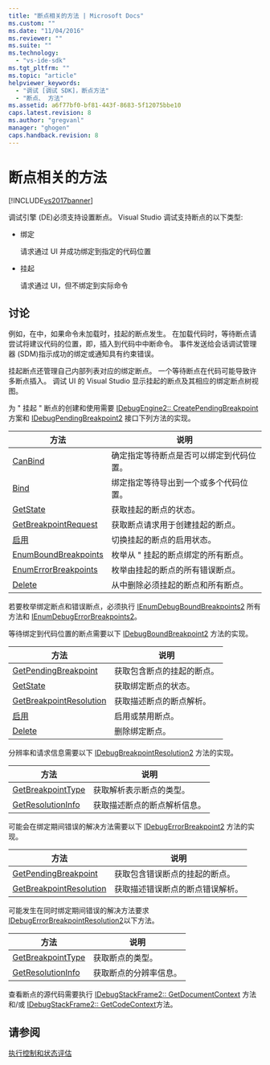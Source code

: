 ```yaml
---
title: "断点相关的方法 | Microsoft Docs"
ms.custom: ""
ms.date: "11/04/2016"
ms.reviewer: ""
ms.suite: ""
ms.technology: 
  - "vs-ide-sdk"
ms.tgt_pltfrm: ""
ms.topic: "article"
helpviewer_keywords: 
  - "调试 [调试 SDK]，断点方法"
  - "断点、 方法"
ms.assetid: a6f77bf0-bf81-443f-8683-5f12075bbe10
caps.latest.revision: 8
ms.author: "gregvanl"
manager: "ghogen"
caps.handback.revision: 8
---
```

# 断点相关的方法
[!INCLUDE[vs2017banner](../../code-quality/includes/vs2017banner.md)]

调试引擎 \(DE\)必须支持设置断点。  Visual Studio 调试支持断点的以下类型:  
  
-   绑定  
  
     请求通过 UI 并成功绑定到指定的代码位置  
  
-   挂起  
  
     请求通过 UI，但不绑定到实际命令  
  
## 讨论  
 例如，在中，如果命令未加载时，挂起的断点发生。  在加载代码时，等待断点请尝试将建议代码的位置，即，插入到代码中中断命令。  事件发送给会话调试管理器 \(SDM\)指示成功的绑定或通知具有约束错误。  
  
 挂起断点还管理自己内部列表对应的绑定断点。  一个等待断点在代码可能导致许多断点插入。  调试 UI 的 Visual Studio 显示挂起的断点及其相应的绑定断点树视图。  
  
 为 " 挂起 " 断点的创建和使用需要 [IDebugEngine2:: CreatePendingBreakpoint](../../extensibility/debugger/reference/idebugengine2-creatependingbreakpoint.md) 方案和 [IDebugPendingBreakpoint2](../../extensibility/debugger/reference/idebugpendingbreakpoint2.md) 接口下列方法的实现。  
  
|方法|说明|  
|--------|--------|  
|[CanBind](../../extensibility/debugger/reference/idebugpendingbreakpoint2-canbind.md)|确定指定等待断点是否可以绑定到代码位置。|  
|[Bind](../../extensibility/debugger/reference/idebugpendingbreakpoint2-bind.md)|绑定指定等待导出到一个或多个代码位置。|  
|[GetState](../Topic/IDebugPendingBreakpoint2::GetState.md)|获取挂起的断点的状态。|  
|[GetBreakpointRequest](../../extensibility/debugger/reference/idebugpendingbreakpoint2-getbreakpointrequest.md)|获取断点请求用于创建挂起的断点。|  
|[启用](../../extensibility/debugger/reference/idebugpendingbreakpoint2-enable.md)|切换挂起的断点的启用状态。|  
|[EnumBoundBreakpoints](../../extensibility/debugger/reference/idebugpendingbreakpoint2-enumboundbreakpoints.md)|枚举从 " 挂起的断点绑定的所有断点。|  
|[EnumErrorBreakpoints](../Topic/IDebugPendingBreakpoint2::EnumErrorBreakpoints.md)|枚举由挂起的断点的所有错误断点。|  
|[Delete](../../extensibility/debugger/reference/idebugpendingbreakpoint2-delete.md)|从中删除必须挂起的断点和所有断点。|  
  
 若要枚举绑定断点和错误断点，必须执行 [IEnumDebugBoundBreakpoints2](../../extensibility/debugger/reference/ienumdebugboundbreakpoints2.md) 所有方法和 [IEnumDebugErrorBreakpoints2](../../extensibility/debugger/reference/ienumdebugerrorbreakpoints2.md)。  
  
 等待绑定到代码位置的断点需要以下 [IDebugBoundBreakpoint2](../../extensibility/debugger/reference/idebugboundbreakpoint2.md) 方法的实现。  
  
|方法|说明|  
|--------|--------|  
|[GetPendingBreakpoint](../Topic/IDebugBoundBreakpoint2::GetPendingBreakpoint.md)|获取包含断点的挂起的断点。|  
|[GetState](../../extensibility/debugger/reference/idebugboundbreakpoint2-getstate.md)|获取绑定断点的状态。|  
|[GetBreakpointResolution](../../extensibility/debugger/reference/idebugboundbreakpoint2-getbreakpointresolution.md)|获取描述断点的断点解析。|  
|[启用](../../extensibility/debugger/reference/idebugboundbreakpoint2-enable.md)|启用或禁用断点。|  
|[Delete](../../extensibility/debugger/reference/idebugboundbreakpoint2-delete.md)|删除绑定断点。|  
  
 分辨率和请求信息需要以下 [IDebugBreakpointResolution2](../../extensibility/debugger/reference/idebugbreakpointresolution2.md) 方法的实现。  
  
|方法|说明|  
|--------|--------|  
|[GetBreakpointType](../../extensibility/debugger/reference/idebugbreakpointresolution2-getbreakpointtype.md)|获取解析表示断点的类型。|  
|[GetResolutionInfo](../../extensibility/debugger/reference/idebugbreakpointresolution2-getresolutioninfo.md)|获取描述断点的断点解析信息。|  
  
 可能会在绑定期间错误的解决方法需要以下 [IDebugErrorBreakpoint2](../../extensibility/debugger/reference/idebugerrorbreakpoint2.md) 方法的实现。  
  
|方法|说明|  
|--------|--------|  
|[GetPendingBreakpoint](../../extensibility/debugger/reference/idebugerrorbreakpoint2-getpendingbreakpoint.md)|获取包含错误断点的挂起的断点。|  
|[GetBreakpointResolution](../../extensibility/debugger/reference/idebugerrorbreakpoint2-getbreakpointresolution.md)|获取描述错误断点的断点错误解析。|  
  
 可能发生在同时绑定期间错误的解决方法要求 [IDebugErrorBreakpointResolution2](../../extensibility/debugger/reference/idebugerrorbreakpointresolution2.md)以下方法。  
  
|方法|说明|  
|--------|--------|  
|[GetBreakpointType](../../extensibility/debugger/reference/idebugerrorbreakpointresolution2-getbreakpointtype.md)|获取断点的类型。|  
|[GetResolutionInfo](../../extensibility/debugger/reference/idebugerrorbreakpointresolution2-getresolutioninfo.md)|获取断点的分辨率信息。|  
  
 查看断点的源代码需要执行 [IDebugStackFrame2:: GetDocumentContext](../../extensibility/debugger/reference/idebugstackframe2-getdocumentcontext.md) 方法和\/或 [IDebugStackFrame2:: GetCodeContext](../Topic/IDebugStackFrame2::GetCodeContext.md)方法。  
  
## 请参阅  
 [执行控制和状态评估](../../extensibility/debugger/execution-control-and-state-evaluation.md)